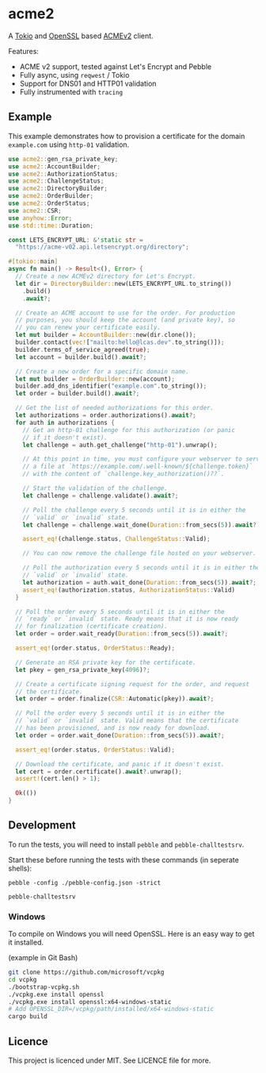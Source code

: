 # acme2

A [Tokio](https://crates.io/crates/tokio) and
[OpenSSL](https://crates.io/crates/openssl) based
[ACMEv2](https://tools.ietf.org/html/rfc8555) client.

Features:

- ACME v2 support, tested against Let's Encrypt and Pebble
- Fully async, using `reqwest` / Tokio
- Support for DNS01 and HTTP01 validation
- Fully instrumented with `tracing`

## Example

This example demonstrates how to provision a certificate for the domain
`example.com` using `http-01` validation.

```rust
use acme2::gen_rsa_private_key;
use acme2::AccountBuilder;
use acme2::AuthorizationStatus;
use acme2::ChallengeStatus;
use acme2::DirectoryBuilder;
use acme2::OrderBuilder;
use acme2::OrderStatus;
use acme2::CSR;
use anyhow::Error;
use std::time::Duration;

const LETS_ENCRYPT_URL: &'static str =
  "https://acme-v02.api.letsencrypt.org/directory";

#[tokio::main]
async fn main() -> Result<(), Error> {
  // Create a new ACMEv2 directory for Let's Encrypt.
  let dir = DirectoryBuilder::new(LETS_ENCRYPT_URL.to_string())
    .build()
    .await?;

  // Create an ACME account to use for the order. For production
  // purposes, you should keep the account (and private key), so
  // you can renew your certificate easily.
  let mut builder = AccountBuilder::new(dir.clone());
  builder.contact(vec!["mailto:hello@lcas.dev".to_string()]);
  builder.terms_of_service_agreed(true);
  let account = builder.build().await?;

  // Create a new order for a specific domain name.
  let mut builder = OrderBuilder::new(account);
  builder.add_dns_identifier("example.com".to_string());
  let order = builder.build().await?;

  // Get the list of needed authorizations for this order.
  let authorizations = order.authorizations().await?;
  for auth in authorizations {
    // Get an http-01 challenge for this authorization (or panic
    // if it doesn't exist).
    let challenge = auth.get_challenge("http-01").unwrap();

    // At this point in time, you must configure your webserver to serve
    // a file at `https://example.com/.well-known/${challenge.token}`
    // with the content of `challenge.key_authorization()??`.

    // Start the validation of the challenge.
    let challenge = challenge.validate().await?;

    // Poll the challenge every 5 seconds until it is in either the
    // `valid` or `invalid` state.
    let challenge = challenge.wait_done(Duration::from_secs(5)).await?;

    assert_eq!(challenge.status, ChallengeStatus::Valid);

    // You can now remove the challenge file hosted on your webserver.

    // Poll the authorization every 5 seconds until it is in either the
    // `valid` or `invalid` state.
    let authorization = auth.wait_done(Duration::from_secs(5)).await?;
    assert_eq!(authorization.status, AuthorizationStatus::Valid)
  }

  // Poll the order every 5 seconds until it is in either the
  // `ready` or `invalid` state. Ready means that it is now ready
  // for finalization (certificate creation).
  let order = order.wait_ready(Duration::from_secs(5)).await?;

  assert_eq!(order.status, OrderStatus::Ready);

  // Generate an RSA private key for the certificate.
  let pkey = gen_rsa_private_key(4096)?;

  // Create a certificate signing request for the order, and request
  // the certificate.
  let order = order.finalize(CSR::Automatic(pkey)).await?;

  // Poll the order every 5 seconds until it is in either the
  // `valid` or `invalid` state. Valid means that the certificate
  // has been provisioned, and is now ready for download.
  let order = order.wait_done(Duration::from_secs(5)).await?;

  assert_eq!(order.status, OrderStatus::Valid);

  // Download the certificate, and panic if it doesn't exist.
  let cert = order.certificate().await?.unwrap();
  assert!(cert.len() > 1);

  Ok(())
}
```

## Development

To run the tests, you will need to install `pebble` and `pebble-challtestsrv`.

Start these before running the tests with these commands (in seperate shells):

```shell
pebble -config ./pebble-config.json -strict
```

```shell
pebble-challtestsrv
```

### Windows

To compile on Windows you will need OpenSSL. Here is an easy way to get it
installed.

(example in Git Bash)

```bash
git clone https://github.com/microsoft/vcpkg
cd vcpkg
./bootstrap-vcpkg.sh
./vcpkg.exe install openssl
./vcpkg.exe install openssl:x64-windows-static
# Add OPENSSL_DIR=/vcpkg/path/installed/x64-windows-static
cargo build
```

## Licence

This project is licenced under MIT. See LICENCE file for more.
